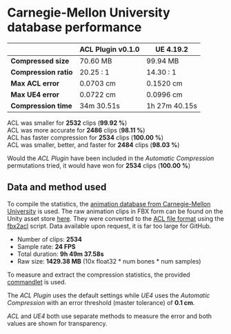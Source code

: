 # Carnegie-Mellon University database performance

|                 | ACL Plugin v0.1.0 | UE 4.19.2     |
| -------                | --------   | --------      |
| **Compressed size**    | 70.60 MB   | 99.94 MB      |
| **Compression ratio**  | 20.25 : 1  | 14.30 : 1     |
| **Max ACL error**      | 0.0703 cm  | 0.1520 cm     |
| **Max UE4 error**      | 0.0722 cm  | 0.0996 cm     |
| **Compression time**   | 34m 30.51s | 1h 27m 40.15s |

ACL was smaller for **2532** clips (**99.92 %**)  
ACL was more accurate for **2486** clips (**98.11 %**)  
ACL has faster compression for **2534** clips (**100.00 %**)  
ACL was smaller, better, and faster for **2484** clips (**98.03 %**)  

Would the *ACL Plugin* have been included in the *Automatic Compression* permutations tried, it would have won for **2534** clips (**100.00 %**)

## Data and method used

To compile the statistics, the [animation database from Carnegie-Mellon University](http://mocap.cs.cmu.edu/) is used.
The raw animation clips in FBX form can be found on the Unity asset store [here](https://www.assetstore.unity3d.com/en/#!/content/19991).
They were converted to the [ACL file format](the_acl_file_format.md) using the [fbx2acl](https://github.com/nfrechette/acl/tree/develop/tools/fbx2acl) script. Data available upon request, it is far too large for GitHub.

*  Number of clips: **2534**
*  Sample rate: **24 FPS**
*  Total duration: **9h 49m 37.58s**
*  Raw size: **1429.38 MB** (10x float32 * num bones * num samples)

To measure and extract the compression statistics, the provided [commandlet](../ACLPlugin/Source/ACLPlugin/Classes/ACLStatsDumpCommandlet.h) is used.

The *ACL Plugin* uses the default settings while *UE4* uses the *Automatic Compression* with an error threshold (master tolerance) of **0.1 cm**.

*ACL* and *UE4* both use separate methods to measure the error and both values are shown for transparency.